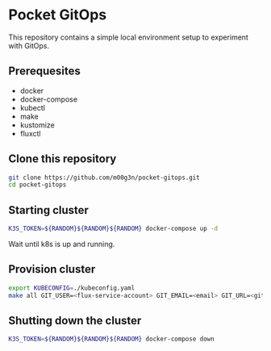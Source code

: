 # Pocket GitOps

This repository contains a simple local environment setup to experiment with GitOps. 

## Prerequesites

- docker
- docker-compose
- kubectl
- make
- kustomize
- fluxctl

## Clone this repository

```bash
git clone https://github.com/m00g3n/pocket-gitops.git 
cd pocket-gitops
```

## Starting cluster

```bash
K3S_TOKEN=${RANDOM}${RANDOM}${RANDOM} docker-compose up -d
```

Wait until k8s is up and running.

## Provision cluster

```bash
export KUBECONFIG=./kubeconfig.yaml
make all GIT_USER=<flux-service-account> GIT_EMAIL=<email> GIT_URL=<git-repository>
```

## Shutting down the cluster

```bash
K3S_TOKEN=${RANDOM}${RANDOM}${RANDOM} docker-compose down
```
